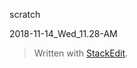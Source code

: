 scratch

2018-11-14_Wed_11.28-AM

> Written with [StackEdit](https://stackedit.io/).
<!--stackedit_data:
eyJoaXN0b3J5IjpbLTIwNjMxNTcwNzMsLTE2OTQ0ODE2OTBdfQ
==
-->